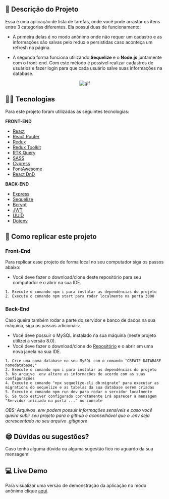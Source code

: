 ## :ledger: Descrição do Projeto

Essa é uma aplicação de lista de tarefas, onde você pode arrastar os itens entre 3 categorias diferentes. Ela possui duas de funcionamento:

- A primeira delas é no modo anônimo onde não requer um cadastro e as informações são salvas pelo redux e persistidas caso aconteça um refresh na página.

- A segunda forma funciona utilizando **Sequelize** e o **Node.js** juntamente com o front-end. Com este método é possível realizar cadastros de usuários e fazer login para que cada usuário salve suas informações na database.

<p align="center">
<img alt="gif" src="https://media2.giphy.com/media/audXC31R5yFycYqWaZ/giphy.gif?cid=790b76112cf40aed7e826bfca8b829258764ac44c7b1e055&rid=giphy.gif&ct=g" />
</p>

## :man_technologist: Tecnologias

Para este projeto foram utilizadas as seguintes tecnologias:

**FRONT-END**

- [React](https://pt-br.reactjs.org/)
- [React Router](https://reactrouter.com/)
- [Redux](https://redux.js.org/)
- [Redux Toolkit](https://redux-toolkit.js.org/)
- [RTK Query](https://redux-toolkit.js.org/rtk-query/overview)
- [SASS](https://sass-lang.com/)
- [Cypress](https://www.cypress.io/)
- [FontAwesome](https://fontawesome.com/)
- [React DnD](https://react-dnd.github.io/react-dnd/about)

**BACK-END**

- [Express](https://expressjs.com/pt-br/)
- [Sequelize](https://sequelize.org/)
- [Bcrypt](https://www.npmjs.com/package/bcrypt)
- [JWT](https://jwt.io/)
- [UUID](https://www.uuidgenerator.net/)
- [Dotenv](https://www.npmjs.com/package/dotenv)

## :dvd: Como replicar este projeto

### Front-End

Para replicar esse projeto de forma local no seu computador siga os passos abaixo:

- Você deve fazer o download/clone deste repositório para seu computador e o abrir na sua IDE.

```
1. Execute o comando npm i para instalar as dependências do projeto
2. Execute o comando npm start para rodar localmente na porta 3000
```

### Back-End

Caso queira também rodar a parte do servidor e banco de dados na sua máquina, siga os passos adicionais:

- Você deve possuir o MySQL instalado na sua máquina (neste projeto utilizei a versão 8.0).
- Você deve fazer o download/clone do [Repositório](https://github.com/rodhenr/Backend-ToDo-List) e o abrir em uma nova janela na sua IDE.

```
1. Crie uma nova database no seu MySQL com o comando "CREATE DATABASE nomedatabase;"
2. Execute o comando npm i para instalar as dependências do projeto
3. No arquivo .env altere as informações de acordo com as suas configurações
4. Execute o comando "npx sequelize-cli db:migrate" para executar as migrations do sequelize e as tabelas da sua database serem criadas
5. Execute o comando npm run dev para rodar o servidor localmente
6. Se tudo estiver configurado corretamente irá aparecer a mensagem "Servidor iniciado na porta ..." no console
```

_OBS: Arquivos .env podem possuir informações sensíveis e caso você queira subir seu projeto para o github é aconselhável que o .env seja acrescentado no seu arquivo .gitignore_

## :grin: Dúvidas ou sugestões?

Caso tenha alguma dúvida ou alguma sugestão fico no aguardo da sua mensagem!

## :computer: Live Demo

Para visualizar uma versão de demonstração da aplicação no modo anônimo clique [aqui](https://rodhenr.github.io/ToDo-List/).
